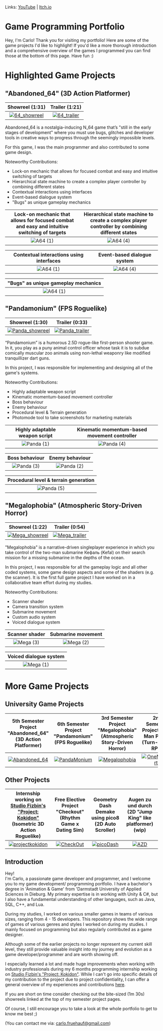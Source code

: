 Links:
<a href="https://www.youtube.com/channel/UCJKa8idl7TpF9RqIwFwmBOQ">YouTube</a> | <a href="https://apandev.itch.io/">Itch.io</a>

# Game Programming Portfolio
Hey, I'm Carlo! Thank you for visiting my portfolio! Here are some of the game projects I'd like to highlight! If you'd like a more thorough introduction and a comprehensive overview of the games I programmed you can find those at the bottom of this page. Have fun :)
# Highlighted Game Projects
"Abandoned_64" (3D Action Platformer)
----------
| Showreel (1:31) | Trailer (1:21) |
|:-------------------------:|:-------------------------:|
| [![64_showreel](https://github.com/NeoNova111/Portfolio/assets/59093470/92788528-327b-4a32-9971-abdaa0cf527c)](https://www.youtube.com/watch?v=W2zVl0yd2QQ) | [![64_trailer](https://github.com/NeoNova111/Portfolio/assets/59093470/782c12d0-1ca5-4b13-8947-dca1d70f576b)](https://www.youtube.com/watch?v=nJug7Mf8hVU)  

Abandoned_64 is a nostalgia-inducing N_64 game that’s "still in the early stages of development" where you must use bugs, glitches and developer tools in creative ways to progress through the seemingly impossible levels.

For this game, I was the main programmer and also contributed to some game design.

Noteworthy Contributions:
* Lock-on mechanic that allows for focused combat and easy and intuitive switching of targets
* Hierarchical state machine to create a complex player controller by combining different states
* Contextual interactions using interfaces
* Event-based dialogue system
* "Bugs" as unique gameplay mechanics

| Lock-on mechanic that allows for focused combat and easy and intuitive switching of targets | Hierarchical state machine to create a complex player controller by combining different states |
|:-------------------------:|:-------------------------:|
![A64 (1)](https://github.com/NeoNova111/Portfolio/assets/59093470/99077665-1797-4755-b7d0-e4eeae2e0eaf) | ![A64 (4)](https://github.com/NeoNova111/Portfolio/assets/59093470/b3443900-344c-4252-b67f-e73cc9389ec7) |

| Contextual interactions using interfaces | Event-based dialogue system |
|:-------------------------:|:-------------------------:|
![A64 (1)](https://github.com/NeoNova111/Portfolio/assets/59093470/b9529bd1-54d4-4e83-abc5-a51c07468a9b) | ![A64 (4)](https://github.com/NeoNova111/Portfolio/assets/59093470/8c41d294-fcb7-4669-b621-c1f7f32523b4) |

| "Bugs" as unique gameplay mechanics |
|:-------------------------:|
| ![A64 (1)](https://github.com/NeoNova111/Portfolio/assets/59093470/41686adf-6680-471a-837c-78902f355a04) |

"Pandamonium" (FPS Roguelike)
----------
| Showreel (1:30) | Trailer (0:33) |
|:-------------------------:|:-------------------------:|
| [![Panda_showreel](https://github.com/NeoNova111/Portfolio/assets/59093470/e3e23671-c474-4cc2-b530-347392c2b3ff)](https://www.youtube.com/watch?v=i9RFHk3O4r4) | [![Panda_trailer](https://github.com/NeoNova111/Portfolio/assets/59093470/a3344387-8657-4a6e-9b99-e5bde088eb4e)](https://www.youtube.com/watch?v=8UDz6PhGyvI)  

“Pandamonium” is a humorous 2.5D rogue-like first-person shooter game. In it, you play as a puny animal control officer whose task it is to subdue comically muscular zoo animals using non-lethal weaponry like modified tranquillizer dart guns.

In this project, I was responsible for implementing and designing all of the game's systems.

Noteworthy Contributions:
* Highly adaptable weapon script
* Kinematic momentum-based movement controller
* Boss behaviour
* Enemy behaviour
* Procedural level & Terrain generation
* Photomode tool to take screenshots for marketing materials

| Highly adaptable weapon script | Kinematic momentum-based movement controller |
|:-------------------------:|:-------------------------:|
| ![Panda (1)](https://github.com/NeoNova111/Portfolio/assets/59093470/e05bbb94-3a92-45ff-9959-99db412fe7ed) | ![Panda (4)](https://github.com/NeoNova111/Portfolio/assets/59093470/e851a666-6769-4a99-ada2-8398dc227326) |

| Boss behaviour | Enemy behaviour |
|:-------------------------:|:-------------------------:|
| ![Panda (3)](https://github.com/NeoNova111/Portfolio/assets/59093470/a25d9e3f-d834-4d0b-90a9-eea47a654f56) | ![Panda (2)](https://github.com/NeoNova111/Portfolio/assets/59093470/647715f1-0b82-4b3c-b7e1-046e8c5b1b94) |

| Procedural level & terrain generation |
|:-------------------------:|
| ![Panda (5)](https://github.com/NeoNova111/Portfolio/assets/59093470/6491d0ee-1247-4bb7-a6ad-160e830dceae) |

"Megalophobia" (Atmospheric Story-Driven Horror)
----------
| Showreel (1:22) | Trailer (0:54) |
|:-------------------------:|:-------------------------:|
| [![Mega_showreel](https://github.com/NeoNova111/Portfolio/assets/59093470/8e5d2d15-1324-4512-9084-8219ac06b511)](https://www.youtube.com/watch?v=FgJgqMjy5L4) | [![Mega_trailer](https://github.com/NeoNova111/Portfolio/assets/59093470/4dfebc9c-e31a-4df0-b7e3-7dffadf13886)](https://www.youtube.com/watch?v=n0k5NkSPoXU)  

"Megalophobia" is a narrative-driven singleplayer experience in which you take control of the two-man submarine Кефаль (Kefal) on their search mission for a missing submarine in the depths of the ocean. 

In this project, I was responsible for all the gameplay logic and all other coded systems, some game design aspects and some of the shaders (e.g. the scanner). It is the first full game project I have worked on in a collaborative team effort during my studies.

Noteworthy Contributions:
* Scanner shader
* Camera transition system
* Submarine movement
* Custom audio system
* Voiced dialogue system

| Scanner shader | Submarine movement |
|:-------------------------:|:-------------------------:|
| ![Mega (3)](https://github.com/NeoNova111/Portfolio/assets/59093470/bf9d9601-335d-459d-abda-fa8c29bbbcae) | ![Mega (2)](https://github.com/NeoNova111/Portfolio/assets/59093470/b3651aba-7a58-45f3-817a-f0a6aed32eed) |

| Voiced dialogue system |
|:-------------------------:|
| ![Mega (1)](https://github.com/NeoNova111/Portfolio/assets/59093470/be856acb-4b47-4dec-8da5-7a3cca6a4476) |

# More Game Projects
University Game Projects
----------
| 5th Semester Project "Abandoned_64" (3D Action Platformer) | 6th Semester Project "Pandamonium" (FPS Roguelike) | 3rd Semester Project "Megalophobia" (Atmospheric Story-Driven Horror) | 2nd Semester Project "One Man Party" (Turn-Based RPG) |
|:-------------------------:|:-------------------------:|:-------------------------:|:-------------------------:|
| [![Abandoned_64](https://user-images.githubusercontent.com/59093470/156429171-a7a8455f-8906-4d5d-935a-b62fafff2811.png)](https://github.com/NeoNova111/Portfolio/tree/main/Abandoned_64%20(5.%20Semester%20Game)) | [![PandaMonium](https://github.com/NeoNova111/Portfolio/assets/59093470/77d53e69-c32c-4d65-ac0c-ac57bc212536)](https://github.com/NeoNova111/Portfolio/tree/main/Pandamonium%20(6.%20Semester%20Game)) | [![Megalophobia](https://user-images.githubusercontent.com/59093470/156429209-f6c2aa18-5713-4bc5-8151-4ea1332a8ffd.jpg)](https://github.com/NeoNova111/Portfolio/tree/main/Megalophobia%20Unity%20Project%20(3.%20Semester%20Game)) | [![OneManParty](https://user-images.githubusercontent.com/59093470/156429609-942bf18a-d98d-4ba3-aa7a-e83a1f83d36c.png)](https://github.com/NeoNova111/Portfolio/tree/main/One%20Man%20Party%20Unity%20Project%20(2.%20Semester%20Game))  

Other Projects
----------
| Internship working on <a href="https://www.studio-fizbin.com/">Studio Fizbin's "Project: Kokidon"</a> (Isometric 3D Action Roguelike) | Free Elective Project "Checkout" (Rhythm Game x Dating Sim) | Geometry Dash Demake using pico8 (2D Auto Scroller) | Augen zu und durch (2D "Jump King" like platformer) (wip) |
|:-------------------------:|:-------------------------:|:-------------------------:|:-------------------------:|
[![projectkokidon](https://github-production-user-asset-6210df.s3.amazonaws.com/59093470/273318880-17afa4d3-355f-416a-a8fc-9d9524714fd8.png)](https://github.com/NeoNova111/Portfolio/tree/main/Project%20Kokidon) | [![CheckOut](https://user-images.githubusercontent.com/59093470/156429528-284d9b49-5b0b-44c8-9da9-9aaefc90cabd.png)](https://github.com/NeoNova111/Portfolio/tree/main/Check%20Out%20(4.%20Semester%20Free%20Elective)) | [![picoDash](https://github-production-user-asset-6210df.s3.amazonaws.com/59093470/273320478-a66f4de7-49ef-47f7-9d51-a192c3bb3c63.PNG)](https://github.com/NeoNova111/Portfolio/tree/main/Geometry%20Dash%20Demake) | [![AZD](https://user-images.githubusercontent.com/59093470/273333474-cdb5443a-c4f9-403b-a6a2-ec4d8c968230.png)](https://github.com/NeoNova111/Portfolio/tree/main/AZD)

Introduction
----------
Hey!  
I'm Carlo, a passionate game developer and programmer, and I welcome you to my game development/ programming portfolio. I have a bachelor's degree in 'Animation & Game' from 'Darmstadt University of Applied Sciences in Dieburg. My primary expertise is in working with Unity & C#, but I also have a fundamental understanding of other languages, such as Java, SQL, C++, and Lua.
  
During my studies, I worked on various smaller games in teams of various sizes, ranging from 4 - 15 developers. This repository shows the wide range of games of various genres and styles I worked on during my studies. I mainly focused on programming but also regularly contributed as a game designer.

Although some of the earlier projects no longer represent my current skill level, they still provide valuable insight into my journey and evolution as a game developer/programmer and are worth showing off. 

I especially learned a lot and made huge improvements when working with industry professionals during my 6 months programming internship working on <a href="https://www.studio-fizbin.com/">Studio Fizbin's "Project: Kokidon"</a>. While I can't go into specific details of my contribution to the project due to project confidentiality, I can offer a general overview of my experiences and contributions <a href="https://github.com/NeoNova111/Portfolio/tree/main/Project%20Kokidon">here</a>.

If you are short on time consider checking out the bite-sized (1m 30s) showreels linked at the top of my semester project pages.

Of course, I still encourage you to take a look at the whole portfolio to get to know me best ;)

(You can contact me via: carlo.fruehauf@gmail.com)
